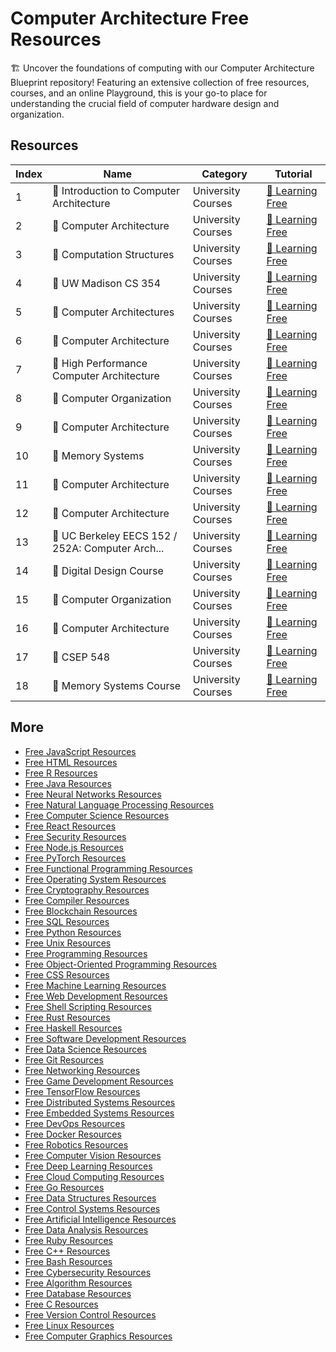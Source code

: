 # Computer Architecture Free Resources

🏗️ Uncover the foundations of computing with our Computer Architecture Blueprint repository! Featuring an extensive collection of free resources, courses, and an online Playground, this is your go-to place for understanding the crucial field of computer hardware design and organization.

## Resources

|   Index | Name                                            | Category           | Tutorial                                                                                                                                  |
|---------|-------------------------------------------------|--------------------|-------------------------------------------------------------------------------------------------------------------------------------------|
|       1 | 📖 Introduction to Computer Architecture         | University Courses | [🔗 Learning Free](https://getvm.io/tutorials/18-447-introduction-to-computer-architecture-cmu)                                            |
|       2 | 📖 Computer Architecture                         | University Courses | [🔗 Learning Free](https://getvm.io/tutorials/csci-360-computer-architecture-3-cuny-hunter-college)                                        |
|       3 | 📖 Computation Structures                        | University Courses | [🔗 Learning Free](https://getvm.io/tutorials/6-004-computation-structures-mit)                                                            |
|       4 | 📖 UW Madison CS 354                             | University Courses | [🔗 Learning Free](https://getvm.io/tutorials/uw-madison-cs-354-machine-organization-and-programming-spring-2020-2021-by-michael-doescher) |
|       5 | 📖 Computer Architectures                        | University Courses | [🔗 Learning Free](https://getvm.io/tutorials/be5b35apo-computer-architectures-spring-2022-ctu-fee)                                        |
|       6 | 📖 Computer Architecture                         | University Courses | [🔗 Learning Free](https://getvm.io/tutorials/computer-architecture-iit-delhi)                                                             |
|       7 | 📖 High Performance Computer Architecture        | University Courses | [🔗 Learning Free](https://getvm.io/tutorials/high-performance-computer-architecture-iit-kharagpur)                                        |
|       8 | 📖 Computer Organization                         | University Courses | [🔗 Learning Free](https://getvm.io/tutorials/computer-organization-iit-madras)                                                            |
|       9 | 📖 Computer Architecture                         | University Courses | [🔗 Learning Free](https://getvm.io/tutorials/computer-architecture-iit-madras)                                                            |
|      10 | 📖 Memory Systems                                | University Courses | [🔗 Learning Free](https://getvm.io/tutorials/onur-mutlu-tu-wien-2019-memory-systems)                                                      |
|      11 | 📖 Computer Architecture                         | University Courses | [🔗 Learning Free](https://getvm.io/tutorials/mooc-computer-architecture-david-wentzlaff-princeton-universitycoursera)                     |
|      12 | 📖 Computer Architecture                         | University Courses | [🔗 Learning Free](https://getvm.io/tutorials/cs-152-computer-architecture-and-engineering-uc-berkeley)                                    |
|      13 | 📖 UC Berkeley EECS 152 / 252A: Computer Arch... | University Courses | [🔗 Learning Free](https://getvm.io/tutorials/uc-berkeley-eecs-152-252a-computer-architecture-and-engineering-spring-2023-by-sophia-shao)  |
|      14 | 📖 Digital Design Course                         | University Courses | [🔗 Learning Free](https://getvm.io/tutorials/digital-design-course-2015-uncc)                                                             |
|      15 | 📖 Computer Organization                         | University Courses | [🔗 Learning Free](https://getvm.io/tutorials/cs-224-computer-organization-2009-2010-spring-bilkent-university)                            |
|      16 | 📖 Computer Architecture                         | University Courses | [🔗 Learning Free](https://getvm.io/tutorials/csece-6810-computer-architecture-spring-2016-university-of-utah)                             |
|      17 | 📖 CSEP 548                                      | University Courses | [🔗 Learning Free](https://getvm.io/tutorials/csep-548-computer-architecture-autumn-2012-university-of-washington)                         |
|      18 | 📖 Memory Systems Course                         | University Courses | [🔗 Learning Free](https://getvm.io/tutorials/memory-systems-course-technion-summer-2018)                                                  |

## More

- [Free JavaScript Resources](https://github.com/getvmio/free-javascript-resources)
- [Free HTML Resources](https://github.com/getvmio/free-html-resources)
- [Free R Resources](https://github.com/getvmio/free-r-resources)
- [Free Java Resources](https://github.com/getvmio/free-java-resources)
- [Free Neural Networks Resources](https://github.com/getvmio/free-neural-networks-resources)
- [Free Natural Language Processing Resources](https://github.com/getvmio/free-natural-language-processing-resources)
- [Free Computer Science Resources](https://github.com/getvmio/free-computer-science-resources)
- [Free React Resources](https://github.com/getvmio/free-react-resources)
- [Free Security Resources](https://github.com/getvmio/free-security-resources)
- [Free Node.js Resources](https://github.com/getvmio/free-node-js-resources)
- [Free PyTorch Resources](https://github.com/getvmio/free-pytorch-resources)
- [Free Functional Programming Resources](https://github.com/getvmio/free-functional-programming-resources)
- [Free Operating System Resources](https://github.com/getvmio/free-operating-system-resources)
- [Free Cryptography Resources](https://github.com/getvmio/free-cryptography-resources)
- [Free Compiler Resources](https://github.com/getvmio/free-compiler-resources)
- [Free Blockchain Resources](https://github.com/getvmio/free-blockchain-resources)
- [Free SQL Resources](https://github.com/getvmio/free-sql-resources)
- [Free Python Resources](https://github.com/getvmio/free-python-resources)
- [Free Unix Resources](https://github.com/getvmio/free-unix-resources)
- [Free Programming Resources](https://github.com/getvmio/free-programming-resources)
- [Free Object-Oriented Programming Resources](https://github.com/getvmio/free-object-oriented-programming-resources)
- [Free CSS Resources](https://github.com/getvmio/free-css-resources)
- [Free Machine Learning Resources](https://github.com/getvmio/free-machine-learning-resources)
- [Free Web Development Resources](https://github.com/getvmio/free-web-development-resources)
- [Free Shell Scripting Resources](https://github.com/getvmio/free-shell-scripting-resources)
- [Free Rust Resources](https://github.com/getvmio/free-rust-resources)
- [Free Haskell Resources](https://github.com/getvmio/free-haskell-resources)
- [Free Software Development Resources](https://github.com/getvmio/free-software-development-resources)
- [Free Data Science Resources](https://github.com/getvmio/free-data-science-resources)
- [Free Git Resources](https://github.com/getvmio/free-git-resources)
- [Free Networking Resources](https://github.com/getvmio/free-networking-resources)
- [Free Game Development Resources](https://github.com/getvmio/free-game-development-resources)
- [Free TensorFlow Resources](https://github.com/getvmio/free-tensorflow-resources)
- [Free Distributed Systems Resources](https://github.com/getvmio/free-distributed-systems-resources)
- [Free Embedded Systems Resources](https://github.com/getvmio/free-embedded-systems-resources)
- [Free DevOps Resources](https://github.com/getvmio/free-devops-resources)
- [Free Docker Resources](https://github.com/getvmio/free-docker-resources)
- [Free Robotics Resources](https://github.com/getvmio/free-robotics-resources)
- [Free Computer Vision Resources](https://github.com/getvmio/free-computer-vision-resources)
- [Free Deep Learning Resources](https://github.com/getvmio/free-deep-learning-resources)
- [Free Cloud Computing Resources](https://github.com/getvmio/free-cloud-computing-resources)
- [Free Go Resources](https://github.com/getvmio/free-go-resources)
- [Free Data Structures Resources](https://github.com/getvmio/free-data-structures-resources)
- [Free Control Systems Resources](https://github.com/getvmio/free-control-systems-resources)
- [Free Artificial Intelligence Resources](https://github.com/getvmio/free-artificial-intelligence-resources)
- [Free Data Analysis Resources](https://github.com/getvmio/free-data-analysis-resources)
- [Free Ruby Resources](https://github.com/getvmio/free-ruby-resources)
- [Free C++ Resources](https://github.com/getvmio/free-cpp-resources)
- [Free Bash Resources](https://github.com/getvmio/free-bash-resources)
- [Free Cybersecurity Resources](https://github.com/getvmio/free-cybersecurity-resources)
- [Free Algorithm Resources](https://github.com/getvmio/free-algorithm-resources)
- [Free Database Resources](https://github.com/getvmio/free-database-resources)
- [Free C Resources](https://github.com/getvmio/free-c-resources)
- [Free Version Control Resources](https://github.com/getvmio/free-version-control-resources)
- [Free Linux Resources](https://github.com/getvmio/free-linux-resources)
- [Free Computer Graphics Resources](https://github.com/getvmio/free-computer-graphics-resources)
